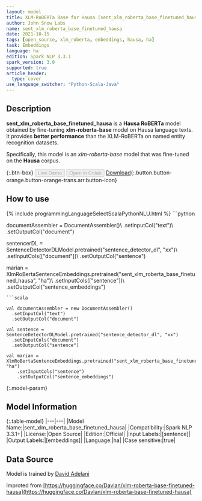 ```yaml
---
layout: model
title: XLM-RoBERTa Base for Hausa (sent_xlm_roberta_base_finetuned_hausa)
author: John Snow Labs
name: sent_xlm_roberta_base_finetuned_hausa
date: 2021-10-15
tags: [open_source, xlm_roberta, embeddings, hausa, ha]
task: Embeddings
language: ha
edition: Spark NLP 3.3.1
spark_version: 3.0
supported: true
article_header:
  type: cover
use_language_switcher: "Python-Scala-Java"
---
```


## Description

**sent_xlm_roberta_base_finetuned_hausa** is a **Hausa RoBERTa** model obtained by fine-tuning **xlm-roberta-base** model on Hausa language texts. It provides **better performance** than the XLM-RoBERTa on named entity recognition datasets.
            
Specifically, this model is an *xlm-roberta-base* model that was fine-tuned on the **Hausa** corpus.

{:.btn-box}
<button class="button button-orange" disabled>Live Demo</button>
<button class="button button-orange" disabled>Open in Colab</button>
[Download](https://s3.amazonaws.com/auxdata.johnsnowlabs.com/public/models/sent_xlm_roberta_base_finetuned_hausa_ha_3.3.1_3.0_1634303841416.zip){:.button.button-orange.button-orange-trans.arr.button-icon}

## How to use



<div class="tabs-box" markdown="1">
{% include programmingLanguageSelectScalaPythonNLU.html %}
```python
                
documentAssembler = DocumentAssembler()\ 
    .setInputCol("text")\ 
    .setOutputCol("document")

sentencerDL = SentenceDetectorDLModel.pretrained("sentence_detector_dl", "xx")\ 
    .setInputCols(["document"])\ 
    .setOutputCol("sentence")

marian = XlmRoBertaSentenceEmbeddings.pretrained("sent_xlm_roberta_base_finetuned_hausa", "ha")\ 
    .setInputCols(["sentence"])\ 
    .setOutputCol("sentence_embeddings")

```
```scala

val documentAssembler = new DocumentAssembler()
  .setInputCol("text")
  .setOutputCol("document")

val sentence = SentenceDetectorDLModel.pretrained("sentence_detector_dl", "xx")
  .setInputCols("document")
  .setOutputCol("sentence")

val marian = XlmRoBertaSentenceEmbeddings.pretrained("sent_xlm_roberta_base_finetuned_hausa", "ha")
    .setInputCols("sentence")
    .setOutputCol("sentence_embeddings")
```
</div>

{:.model-param}
## Model Information

{:.table-model}
|---|---|
|Model Name:|sent_xlm_roberta_base_finetuned_hausa|
|Compatibility:|Spark NLP 3.3.1+|
|License:|Open Source|
|Edition:|Official|
|Input Labels:|[sentence]|
|Output Labels:|[embeddings]|
|Language:|ha|
|Case sensitive:|true|

## Data Source

Model is trained by [David Adelani](https://huggingface.co/Davlan)

Improted from [https://huggingface.co/Davlan/xlm-roberta-base-finetuned-hausa](https://huggingface.co/Davlan/xlm-roberta-base-finetuned-hausa)
